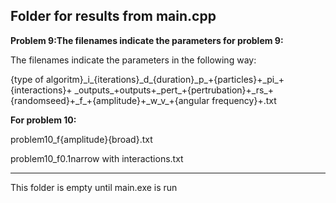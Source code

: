 Folder for results from main.cpp
--------------------------------------------

**Problem 9:The filenames indicate the parameters for problem 9:**

The filenames indicate the parameters in the following way:

{type of algoritm}\_i\_{iterations}\_d\_{duration}\_p\_+{particles}+\_pi\_+{interactions}+
\_outputs\_+outputs+\_pert\_+{pertrubation}+\_rs\_+{randomseed}+\_f\_+{amplitude}+\_w\_v\_+{angular frequency}+.txt

**For problem 10:**

problem10\_f{amplitude}{broad}.txt

problem10\_f0.1narrow with interactions.txt


--------------------------------------------
This folder is empty until main.exe is run
